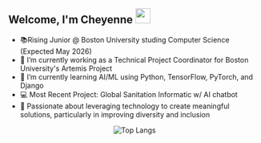 ## Welcome, I'm Cheyenne <img src="https://raw.githubusercontent.com/MartinHeinz/MartinHeinz/master/wave.gif" width="30px">

- 📚Rising Junior @ Boston University studing Computer Science (Expected May 2026)
- 🔭 I’m currently working as a Technical Project Coordinator for Boston University's Artemis Project
- 🌱 I’m currently learning AI/ML using Python, TensorFlow, PyTorch, and Django
- 💻 Most Recent Project: Global Sanitation Informatic w/ AI chatbot
- 💬 Passionate about leveraging technology to create meaningful solutions, particularly in improving diversity and inclusion


<div align="center">

![Top Langs](https://github-readme-stats.vercel.app/api/top-langs?username=cheyennemowatt&show_icons=true&theme=radical&locale=en&layout=compact)

</div>
<!--
**cheyennemowatt/cheyennemowatt** is a ✨ _special_ ✨ repository because its `README.md` (this file) appears on your GitHub profile.

Here are some ideas to get you started:

- 🔭 I’m currently working on ...
- 🌱 I’m currently learning ...
- 👯 I’m looking to collaborate on ...
- 🤔 I’m looking for help with ...
- 💬 Ask me about ...
- 📫 How to reach me: ...
- 😄 Pronouns: ...
- ⚡ Fun fact: ...
-->
